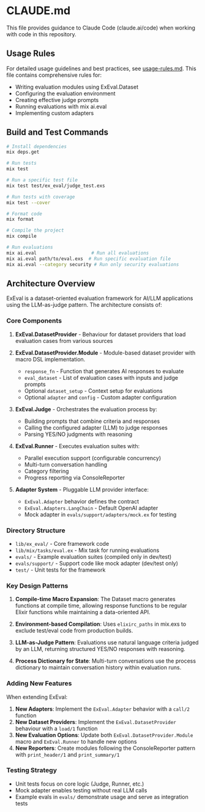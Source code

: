 # CLAUDE.md

This file provides guidance to Claude Code (claude.ai/code) when working with code in this repository.

## Usage Rules

For detailed usage guidelines and best practices, see [usage-rules.md](./usage-rules.md). This file contains comprehensive rules for:
- Writing evaluation modules using ExEval.Dataset
- Configuring the evaluation environment
- Creating effective judge prompts
- Running evaluations with mix ai.eval
- Implementing custom adapters

## Build and Test Commands

```bash
# Install dependencies
mix deps.get

# Run tests
mix test

# Run a specific test file
mix test test/ex_eval/judge_test.exs

# Run tests with coverage
mix test --cover

# Format code
mix format

# Compile the project
mix compile

# Run evaluations
mix ai.eval                    # Run all evaluations
mix ai.eval path/to/eval.exs  # Run specific evaluation file
mix ai.eval --category security # Run only security evaluations
```

## Architecture Overview

ExEval is a dataset-oriented evaluation framework for AI/LLM applications using the LLM-as-judge pattern. The architecture consists of:

### Core Components

1. **ExEval.DatasetProvider** - Behaviour for dataset providers that load evaluation cases from various sources

2. **ExEval.DatasetProvider.Module** - Module-based dataset provider with macro DSL implementation.
   - `response_fn` - Function that generates AI responses to evaluate
   - `eval_dataset` - List of evaluation cases with inputs and judge prompts
   - Optional `dataset_setup` - Context setup for evaluations
   - Optional `adapter` and `config` - Custom adapter configuration

3. **ExEval.Judge** - Orchestrates the evaluation process by:
   - Building prompts that combine criteria and responses
   - Calling the configured adapter (LLM) to judge responses
   - Parsing YES/NO judgments with reasoning

4. **ExEval.Runner** - Executes evaluation suites with:
   - Parallel execution support (configurable concurrency)
   - Multi-turn conversation handling
   - Category filtering
   - Progress reporting via ConsoleReporter

5. **Adapter System** - Pluggable LLM provider interface:
   - `ExEval.Adapter` behavior defines the contract
   - `ExEval.Adapters.LangChain` - Default OpenAI adapter
   - Mock adapter in `evals/support/adapters/mock.ex` for testing

### Directory Structure

- `lib/ex_eval/` - Core framework code
- `lib/mix/tasks/eval.ex` - Mix task for running evaluations
- `evals/` - Example evaluation suites (compiled only in dev/test)
- `evals/support/` - Support code like mock adapter (dev/test only)
- `test/` - Unit tests for the framework

### Key Design Patterns

1. **Compile-time Macro Expansion**: The Dataset macro generates functions at compile time, allowing response functions to be regular Elixir functions while maintaining a data-oriented API.

2. **Environment-based Compilation**: Uses `elixirc_paths` in mix.exs to exclude test/eval code from production builds.

3. **LLM-as-Judge Pattern**: Evaluations use natural language criteria judged by an LLM, returning structured YES/NO responses with reasoning.

4. **Process Dictionary for State**: Multi-turn conversations use the process dictionary to maintain conversation history within evaluation runs.

### Adding New Features

When extending ExEval:

1. **New Adapters**: Implement the `ExEval.Adapter` behavior with a `call/2` function
2. **New Dataset Providers**: Implement the `ExEval.DatasetProvider` behaviour with a `load/1` function
3. **New Evaluation Options**: Update both `ExEval.DatasetProvider.Module` macro and `ExEval.Runner` to handle new options
3. **New Reporters**: Create modules following the ConsoleReporter pattern with `print_header/1` and `print_summary/1`

### Testing Strategy

- Unit tests focus on core logic (Judge, Runner, etc.)
- Mock adapter enables testing without real LLM calls
- Example evals in `evals/` demonstrate usage and serve as integration tests
